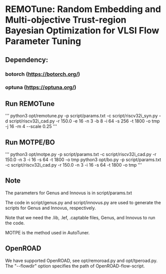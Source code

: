 # REMOTune: Random Embedding and Multi-objective Trust-region Bayesian Optimization for VLSI Flow Parameter Tuning

## Dependency: 

### botorch (https://botorch.org/)

### optuna (https://optuna.org/)

## Run REMOTune

'''
python3 opt/remotune.py -p script/params.txt -c script/riscv32i_syn.py -d script/riscv32i_cad.py -r 150.0 -e 16 -n 3 -b 8 -i 64 -s 256 -t 1800 -o tmp -j 16 -m 4 --scale 0.25
'''

## Run MOTPE/BO

'''
python3 opt/motpe.py -p script/params.txt -c script/riscv32i_cad.py -r 150.0 -n 3 -i 16 -s 64 -t 1800 -o tmp
python3 opt/bo.py -p script/params.txt -c script/riscv32i_cad.py -r 150.0 -n 3 -i 16 -s 64 -t 1800 -o tmp
'''

## Note

The parameters for Genus and Innovus is in script/params.txt

The code in script/genus.py and script/innovus.py are used to generate the scripts for Genus and Innovus, respectively. 

Note that we need the .lib, .lef, .captable files, Genus, and Innovus to run the code. 

MOTPE is the method used in AutoTuner. 

## OpenROAD

We have supported OpenROAD, see opt/remoroad.py and opt/tperoad.py. The "--flowdir" option specifies the path of OpenROAD-flow-script. 
